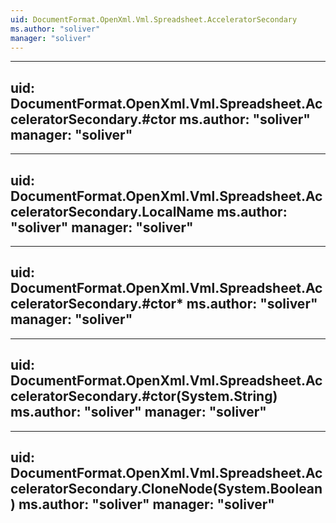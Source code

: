 ```yaml
---
uid: DocumentFormat.OpenXml.Vml.Spreadsheet.AcceleratorSecondary
ms.author: "soliver"
manager: "soliver"
---
```


---
uid: DocumentFormat.OpenXml.Vml.Spreadsheet.AcceleratorSecondary.#ctor
ms.author: "soliver"
manager: "soliver"
---

---
uid: DocumentFormat.OpenXml.Vml.Spreadsheet.AcceleratorSecondary.LocalName
ms.author: "soliver"
manager: "soliver"
---

---
uid: DocumentFormat.OpenXml.Vml.Spreadsheet.AcceleratorSecondary.#ctor*
ms.author: "soliver"
manager: "soliver"
---

---
uid: DocumentFormat.OpenXml.Vml.Spreadsheet.AcceleratorSecondary.#ctor(System.String)
ms.author: "soliver"
manager: "soliver"
---

---
uid: DocumentFormat.OpenXml.Vml.Spreadsheet.AcceleratorSecondary.CloneNode(System.Boolean)
ms.author: "soliver"
manager: "soliver"
---
